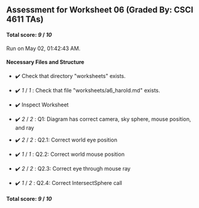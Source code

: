 ## Assessment for Worksheet 06 (Graded By: CSCI 4611 TAs)

#### Total score: _9_ / _10_

Run on May 02, 01:42:43 AM.


#### Necessary Files and Structure

+ :heavy_check_mark:  Check that directory "worksheets" exists.

+ :heavy_check_mark:  _1_ / _1_ :  Check that file "worksheets/a6_harold.md" exists.

+ :heavy_check_mark:  Inspect Worksheet



+ :heavy_check_mark:  _2_ / _2_ :  Q1: Diagram has correct camera, sky sphere, mouse position, and ray

    

+ :heavy_check_mark:  _2_ / _2_ :  Q2.1: Correct world eye position

    

+ :heavy_check_mark:  _1_ / _1_ :  Q2.2: Correct world mouse position

    

+ :heavy_check_mark:  _2_ / _2_ :  Q2.3: Correct eye through mouse ray

    

+ :heavy_check_mark:  _1_ / _2_ :  Q2.4: Correct IntersectSphere call

    

#### Total score: _9_ / _10_

